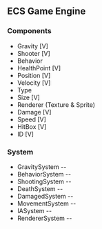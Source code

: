 ## ECS Game Engine

### Components

- Gravity [V]
- Shooter [V]
- Behavior
- HealthPoint [V]
- Position [V]
- Velocity [V]
- Type
- Size [V]
- Renderer (Texture & Sprite)
- Damage [V]
- Speed [V]
- HitBox [V]
- ID [V]

### System

- GravitySystem -<Advanced>-
- BehaviorSystem -<Advanced>-
- ShootingSystem -<Basic>-
- DeathSystem -<Basic>-
- DamagedSystem -<Basic>-
- MovementSystem -<Basic>-
- IASystem -<Basic>-
- RendererSystem -<Basic>-